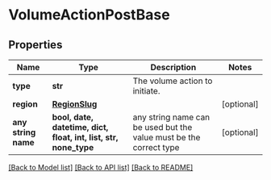 # VolumeActionPostBase


## Properties
Name | Type | Description | Notes
------------ | ------------- | ------------- | -------------
**type** | **str** | The volume action to initiate. | 
**region** | [**RegionSlug**](RegionSlug.md) |  | [optional] 
**any string name** | **bool, date, datetime, dict, float, int, list, str, none_type** | any string name can be used but the value must be the correct type | [optional]

[[Back to Model list]](../README.md#documentation-for-models) [[Back to API list]](../README.md#documentation-for-api-endpoints) [[Back to README]](../README.md)


